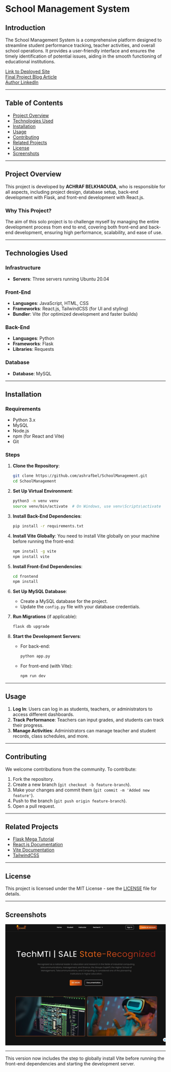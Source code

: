 

# **School Management System**

## **Introduction**

The School Management System is a comprehensive platform designed to streamline student performance tracking, teacher activities, and overall school operations. It provides a user-friendly interface and ensures the timely identification of potential issues, aiding in the smooth functioning of educational institutions.

[Link to Deployed Site](#)  
[Final Project Blog Article](#)  
[Author LinkedIn](https://www.linkedin.com/in/achraf-belkhaouda/)

---

## **Table of Contents**
- [Project Overview](#project-overview)
- [Technologies Used](#technologies-used)
- [Installation](#installation)
- [Usage](#usage)
- [Contributing](#contributing)
- [Related Projects](#related-projects)
- [License](#license)
- [Screenshots](#screenshots)

---

## **Project Overview**

This project is developed by **ACHRAF BELKHAOUDA**, who is responsible for all aspects, including project design, database setup, back-end development with Flask, and front-end development with React.js.

### **Why This Project?**
The aim of this solo project is to challenge myself by managing the entire development process from end to end, covering both front-end and back-end development, ensuring high performance, scalability, and ease of use.

---

## **Technologies Used**

### **Infrastructure**
- **Servers**: Three servers running Ubuntu 20.04

### **Front-End**
- **Languages**: JavaScript, HTML, CSS
- **Frameworks**: React.js, TailwindCSS (for UI and styling)
- **Bundler**: Vite (for optimized development and faster builds)

### **Back-End**
- **Languages**: Python
- **Frameworks**: Flask
- **Libraries**: Requests

### **Database**
- **Database**: MySQL

---

## **Installation**

### **Requirements**
- Python 3.x
- MySQL
- Node.js
- npm (for React and Vite)
- Git

### **Steps**
1. **Clone the Repository**:
    ```bash
    git clone https://github.com/ashrafbel/SchoolManagement.git
    cd SchoolManagement
    ```

2. **Set Up Virtual Environment**:
    ```bash
    python3 -m venv venv
    source venv/bin/activate  # On Windows, use venv\Scripts\activate
    ```

3. **Install Back-End Dependencies**:
    ```bash
    pip install -r requirements.txt
    ```

4. **Install Vite Globally**:
    You need to install Vite globally on your machine before running the front-end:
    ```bash
    npm install -g vite
    npm install vite
    ```

5. **Install Front-End Dependencies**:
    ```bash
    cd frontend
    npm install
    ```

6. **Set Up MySQL Database**:
    - Create a MySQL database for the project.
    - Update the `config.py` file with your database credentials.

7. **Run Migrations** (if applicable):
    ```bash
    flask db upgrade
    ```

8. **Start the Development Servers**:
    - For back-end:
      ```bash
      python app.py
      ```
    - For front-end (with Vite):
      ```bash
      npm run dev
      ```

---

## **Usage**

1. **Log In**: Users can log in as students, teachers, or administrators to access different dashboards.
2. **Track Performance**: Teachers can input grades, and students can track their progress.
3. **Manage Activities**: Administrators can manage teacher and student records, class schedules, and more.

---

## **Contributing**

We welcome contributions from the community. To contribute:

1. Fork the repository.
2. Create a new branch (`git checkout -b feature-branch`).
3. Make your changes and commit them (`git commit -m 'Added new feature'`).
4. Push to the branch (`git push origin feature-branch`).
5. Open a pull request.

---

## **Related Projects**

- [Flask Mega Tutorial](https://github.com/miguelgrinberg/microblog)
- [React.js Documentation](https://reactjs.org/docs/getting-started.html)
- [Vite Documentation](https://vitejs.dev/guide/)
- [TailwindCSS](https://tailwindcss.com/docs)

---

## **License**

This project is licensed under the MIT License - see the [LICENSE](LICENSE) file for details.

---

## **Screenshots**

![Dashboard Screenshot](Home.jpeg)

---

This version now includes the step to globally install Vite before running the front-end dependencies and starting the development server.